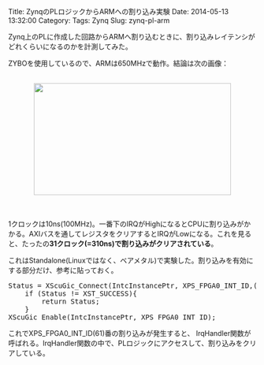 Title: ZynqのPLロジックからARMへの割り込み実験
Date: 2014-05-13 13:32:00
Category: 
Tags: Zynq
Slug: zynq-pl-arm

Zynq上のPLに作成した回路からARMへ割り込むときに、割り込みレイテンシがどれくらいになるのかを計測してみた。

ZYBOを使用しているので、ARMは650MHzで動作。結論は次の画像：<br /><br /><div class="separator" style="clear: both; text-align: center;"><a href="http://1.bp.blogspot.com/-h5KhqquhE_o/U3Idw7Om3vI/AAAAAAAABq8/W7L_-P4Zjhw/s1600/irq.png" imageanchor="1" style="margin-left: 1em; margin-right: 1em;"><img border="0" src="http://1.bp.blogspot.com/-h5KhqquhE_o/U3Idw7Om3vI/AAAAAAAABq8/W7L_-P4Zjhw/s1600/irq.png" height="227" width="400" /></a></div><br /><br />

1クロックは10ns(100MHz)。一番下のIRQがHighになるとCPUに割り込みがかかる。AXIバスを通してレジスタをクリアするとIRQがLowになる。これを見ると、たったの**31クロック(=310ns)で割り込みがクリアされている**。

これはStandalone(Linuxではなく、ベアメタル)で実験した。割り込みを有効にする部分だけ、参考に貼っておく。
<pre>
Status = XScuGic_Connect(IntcInstancePtr, XPS_FPGA0_INT_ID,(Xil_ExceptionHandler)IrqHandler, NULL);
    if (Status != XST_SUCCESS){
        return Status;
    }
XScuGic_Enable(IntcInstancePtr, XPS_FPGA0_INT_ID);
</pre>

これでXPS_FPGA0_INT_ID(61)番の割り込みが発生すると、 IrqHandler関数が呼ばれる。IrqHandler関数の中で、PLロジックにアクセスして、割り込みをクリアしている。
